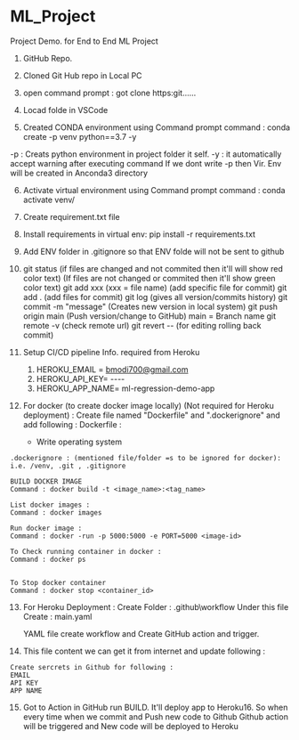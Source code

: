# ML_Project
Project Demo. for End to End ML Project

1. GitHub Repo.
2. Cloned Git Hub repo in Local PC
3. open command prompt : got clone https:git......
4. Locad folde in VSCode

5. Created CONDA environment using Command prompt
command : conda create -p venv python==3.7 -y


-p : Creats python environment in project folder it self.
-y : it automatically accept warning after executing command
If we dont write -p then Vir. Env will be created in Anconda3 directory

6. Activate virtual environment using Command prompt
command : conda activate venv/

7. Create requirement.txt file

8. Install requirements in virtual env:
pip install -r requirements.txt

9. Add ENV folder in .gitignore
so that ENV folde will not be sent to github

10. git status (if files are changed and not commited then it'll will show red color text)
                (If files are not changed or commited then it'll show green color text)
    git add xxx (xxx = file name) (add specific file for commit)
    git add .   (add files for commit)
    git log (gives all version/commits history)
    git commit -m "message" (Creates new version in local system)
    git push origin main (Push version/change to GitHub) main = Branch name
    git remote -v (check remote url)
    git revert -- (for editing rolling back commit)

11. Setup CI/CD pipeline
    Info. required from Heroku
    1. HEROKU_EMAIL = bmodi700@gmail.com
    2. HEROKU_API_KEY= ----
    3. HEROKU_APP_NAME= ml-regression-demo-app

 12. For docker (to create docker image locally) (Not required for Heroku deployment) :
    Create file named "Dockerfile" and ".dockerignore" and add following :
    Dockerfile :
     - Write operating system

    .dockerignore : (mentioned file/folder =s to be ignored for docker):
    i.e. /venv, .git , .gitignore

    BUILD DOCKER IMAGE
    Command : docker build -t <image_name>:<tag_name>

    List docker images :
    Command : docker images

    Run docker image :
    Command : docker -run -p 5000:5000 -e PORT=5000 <image-id>

    To Check running container in docker :
    Command : docker ps


    To Stop docker container
    Command : docker stop <container_id>

13. For Heroku Deployment :
    Create Folder : .github\workflow
    Under this file Create : main.yaml

    YAML file create workflow and Create GitHub action and trigger.

 14. This file content we can get it from internet and update following :
    
    Create sercrets in Github for following : 
    EMAIL
    API KEY
    APP NAME

15. Got to Action in GitHub run BUILD.
    It'll deploy app to Heroku16. So when every time when we commit and Push new code to Github
    Github action will be triggered and New code will be deployed to Heroku
    